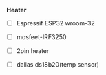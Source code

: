 **Heater**  
- [ ] Espressif ESP32 wroom-32
- [ ] mosfeet-IRF3250 
- [ ] 2pin heater
- [ ] dallas ds18b20(temp sensor)


